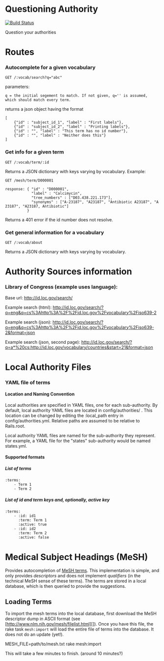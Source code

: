 Questioning Authority
=====================

[![Build Status](https://travis-ci.org/projecthydra/questioning_authority.png)](https://travis-ci.org/projecthydra/questioning_authority)

Question your authorities

# Routes

### Autocomplete for a given vocabulary

    GET /:vocab/search?q="abc"

parameters:

    q = the initial segement to match. If not given, q='' is assumed, which should match every term.

returns a json object having the format

    [
        {"id" : "subject_id_1", "label" : "First labels"},
        {"id" : "subject_id_2", "label" : "Printing labels"},
        {"id" : "", "label" : "This term has no id number"},
        {"id" : "", "label" : "Neither does this"}
    ]

### Get info for a given term

    GET /:vocab/term/:id

Returns a JSON dictionary with keys varying by vocabulary. Example:

    GET /mesh/term/D000001

    response: { "id" : "D000001",
                "label" : "Calcimycin",
                "tree_numbers" : ["D03.438.221.173"],
                "synonyms" : ["A-23187", "A23187", "Antibiotic A23187", "A 23187", "A23187, Antibiotic"]
              }

Returns a 401 error if the id number does not resolve.


### Get general information for a vocabulary

    GET /:vocab/about

Returns a JSON dictionary with keys varying by vocabulary.

Authority Sources information
=============================

### Library of Congress (example uses language):

Base url: http://id.loc.gov/search/

Example search (html): http://id.loc.gov/search/?q=eng&q=cs%3Ahttp%3A%2F%2Fid.loc.gov%2Fvocabulary%2Fiso639-2

Example search (json): http://id.loc.gov/search/?q=eng&q=cs%3Ahttp%3A%2F%2Fid.loc.gov%2Fvocabulary%2Fiso639-2&format=json

Example search (json, second page): http://id.loc.gov/search/?q=a*%20cs:http://id.loc.gov/vocabulary/countries&start=21&format=json

Local Authority Files
=====================

### YAML file of terms

#### Location and Naming Convention

Local authorities are specified in YAML files, one for each sub-authority.  By default, local authority YAML files are located in config/authorities/ .  This location can be changed by editing the :local_path entry in config/authorities.yml.  Relative paths are assumed to be relative to Rails.root.

Local authority YAML files are named for the sub-authority they represent.  For example, a YAML file for the "states" sub-authority would be named states.yml.

#### Supported formats

##### List of terms

	:terms:
		- Term 1
		- Term 2
		
##### List of id and term keys and, optionally, active key

	:terms:
		- :id: id1
		  :term: Term 1
		  :active: true
		- :id: id2
		  :term: Term 2
		  :active: false

Medical Subject Headings (MeSH)
===============================

Provides autocompletion of [MeSH terms](http://www.nlm.nih.gov/mesh/introduction.html).
This implementation is simple, and only provides *descriptors* and does not implement *qualifiers*
(in the technical MeSH sense of these terms).
The terms are stored in a local database, which is then queried to provide the suggestions.

## Loading Terms

To import the mesh terms into the local database, first download the MeSH descriptor dump in ASCII format (see [http://www.nlm.nih.gov/mesh/filelist.html][]).
Once you have this file, the rake task `mesh:import` will load the entire file of terms into the database.
It does not do an update (yet!).

MESH_FILE=path/to/mesh.txt rake mesh:import

This will take a few minutes to finish. (around 10 minutes?)

